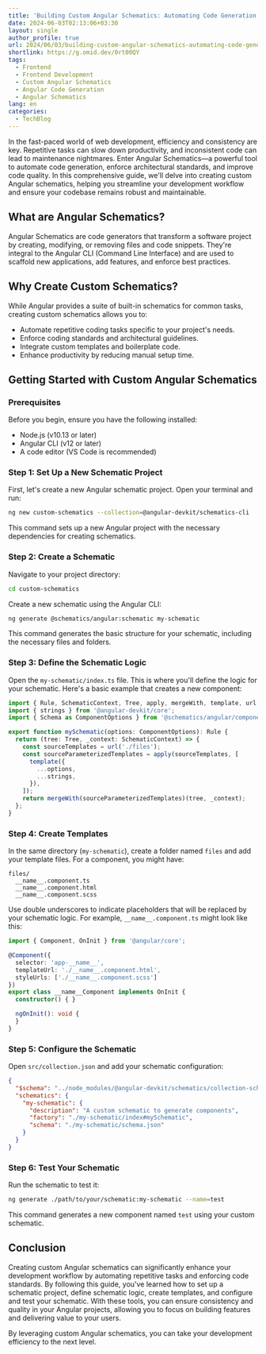 ```yaml
---
title: 'Building Custom Angular Schematics: Automating Code Generation'
date: 2024-06-03T02:13:06+03:30
layout: single
author_profile: true
url: 2024/06/03/building-custom-angular-schematics-automating-code-generation/
shortlink: https://g.omid.dev/0rt00QY
tags:
  - Frontend
  - Frontend Development
  - Custom Angular Schematics
  - Angular Code Generation
  - Angular Schematics
lang: en
categories: 
  - TechBlog
---
```

In the fast-paced world of web development, efficiency and consistency are key. Repetitive tasks can slow down productivity, and inconsistent code can lead to maintenance nightmares. Enter Angular Schematics—a powerful tool to automate code generation, enforce architectural standards, and improve code quality. In this comprehensive guide, we'll delve into creating custom Angular schematics, helping you streamline your development workflow and ensure your codebase remains robust and maintainable.

## What are Angular Schematics?

Angular Schematics are code generators that transform a software project by creating, modifying, or removing files and code snippets. They're integral to the Angular CLI (Command Line Interface) and are used to scaffold new applications, add features, and enforce best practices.

## Why Create Custom Schematics?

While Angular provides a suite of built-in schematics for common tasks, creating custom schematics allows you to:

- Automate repetitive coding tasks specific to your project's needs.
- Enforce coding standards and architectural guidelines.
- Integrate custom templates and boilerplate code.
- Enhance productivity by reducing manual setup time.

## Getting Started with Custom Angular Schematics

### Prerequisites

Before you begin, ensure you have the following installed:

- Node.js (v10.13 or later)
- Angular CLI (v12 or later)
- A code editor (VS Code is recommended)

### Step 1: Set Up a New Schematic Project

First, let's create a new Angular schematic project. Open your terminal and run:

```bash
ng new custom-schematics --collection=@angular-devkit/schematics-cli
```

This command sets up a new Angular project with the necessary dependencies for creating schematics.

### Step 2: Create a Schematic

Navigate to your project directory:

```bash
cd custom-schematics
```

Create a new schematic using the Angular CLI:

```bash
ng generate @schematics/angular:schematic my-schematic
```

This command generates the basic structure for your schematic, including the necessary files and folders.

### Step 3: Define the Schematic Logic

Open the `my-schematic/index.ts` file. This is where you'll define the logic for your schematic. Here's a basic example that creates a new component:

```typescript
import { Rule, SchematicContext, Tree, apply, mergeWith, template, url } from '@angular-devkit/schematics';
import { strings } from '@angular-devkit/core';
import { Schema as ComponentOptions } from '@schematics/angular/component/schema';

export function mySchematic(options: ComponentOptions): Rule {
  return (tree: Tree, _context: SchematicContext) => {
    const sourceTemplates = url('./files');
    const sourceParameterizedTemplates = apply(sourceTemplates, [
      template({
        ...options,
        ...strings,
      }),
    ]);
    return mergeWith(sourceParameterizedTemplates)(tree, _context);
  };
}
```

### Step 4: Create Templates

In the same directory (`my-schematic`), create a folder named `files` and add your template files. For a component, you might have:

```
files/
  __name__.component.ts
  __name__.component.html
  __name__.component.scss
```

Use double underscores to indicate placeholders that will be replaced by your schematic logic. For example, `__name__.component.ts` might look like this:

```typescript
import { Component, OnInit } from '@angular/core';

@Component({
  selector: 'app-__name__',
  templateUrl: './__name__.component.html',
  styleUrls: ['./__name__.component.scss']
})
export class __name__Component implements OnInit {
  constructor() { }

  ngOnInit(): void {
  }
}
```

### Step 5: Configure the Schematic

Open `src/collection.json` and add your schematic configuration:

```json
{
  "$schema": "../node_modules/@angular-devkit/schematics/collection-schema.json",
  "schematics": {
    "my-schematic": {
      "description": "A custom schematic to generate components",
      "factory": "./my-schematic/index#mySchematic",
      "schema": "./my-schematic/schema.json"
    }
  }
}
```

### Step 6: Test Your Schematic

Run the schematic to test it:

```bash
ng generate ./path/to/your/schematic:my-schematic --name=test
```

This command generates a new component named `test` using your custom schematic.

## Conclusion

Creating custom Angular schematics can significantly enhance your development workflow by automating repetitive tasks and enforcing code standards. By following this guide, you've learned how to set up a schematic project, define schematic logic, create templates, and configure and test your schematic. With these tools, you can ensure consistency and quality in your Angular projects, allowing you to focus on building features and delivering value to your users.

By leveraging custom Angular schematics, you can take your development efficiency to the next level.

